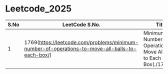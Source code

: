 # Leetcode_2025

| S.No | LeetCode S.No. | Title                                                                 |
|------|----------------|----------------------------------------------------------------------|
| 1    | 1769(https://leetcode.com/problems/minimum-number-of-operations-to-move-all-balls-to-each-box/)           | Minimum Number of Operations to Move All Balls to Each Box(./1769_M)          |